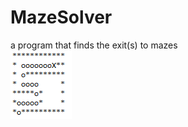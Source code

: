 # MazeSolver
a program that finds the exit(s) to mazes
<br /> 
<img src="maze.PNG" alt="Running Application">
